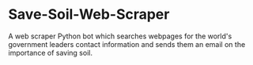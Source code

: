 # Save-Soil-Web-Scraper
A web scraper Python bot which searches webpages for the world's government leaders contact information and sends them an email on the importance of saving soil.
